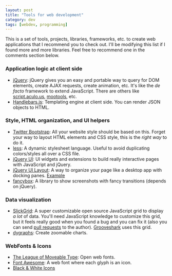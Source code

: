 ```yaml
---
layout: post
title: "Tools for web development"
category: dev
tags: [webdev, programming]
---
```


This is a set of tools, projects, libraries, frameworks, etc. to
create web applications that I recommend you to check out. I'll be
modifying this list if I found more and more libraries. Feel free to
recommend one in the comments section below.

### Application logic at client side

* [jQuery](http://jquery.com/): jQuery gives you an easy and portable
  way to query for DOM elements, create AJAX requests, create
  animation, etc. It's like the *de facto* framework to extend
  JavaScript.  There are others like
  [script.aculo.us](http://script.aculo.us/),
  [mootools](http://mootools.net/), etc.
* [Handlebars.js](https://github.com/wycats/handlebars.js): Templating
  engine at client side. You can render JSON objects to HTML.

### Style, HTML organization, and UI helpers

* [Twitter Bootstrap](http://twitter.github.com/bootstrap/): All your
  website style should be based on this. Forget your way to layout HTML
  elements and CSS style, this is the *right way* to do it.
* [less](http://lesscss.org/): A dynamic stylesheet language. Useful
  to avoid duplicating colors/styles all over a CSS file.
* [jQuery UI](http://jqueryui.com/): UI widgets and extensions to
  build really interactive pages with JavaScript and jQuery.
* [jQuery UI Layout](http://layout.jquery-dev.net/): A way to organize
  your page like a desktop app with docking panes. [Example](http://layout.jquery-dev.net/demos/example.html)
* [fancybox](http://fancybox.net/): A library to show screenshots
  with fancy transitions (depends on jQuery).

### Data visualization

* [SlickGrid](https://github.com/mleibman/SlickGrid/wiki): A super
  customizable open source JavaScript grid to display *a lot* of
  data. You'll need JavaScript knowledge to customize this
  grid, but it feels really good when you found a bug and you can fix
  it (also you can send [pull requests](https://github.com/mleibman/SlickGrid/pulls) to the
  author). [Grooveshark](http://grooveshark.com/) uses this grid.
* [dygraphs](http://dygraphs.com/): Create zoomable charts.

### WebFonts & Icons

* [The League of Moveable Type](http://www.theleagueofmoveabletype.com/):
  Open web fonts.
* [Font Awesome](http://fortawesome.github.com/Font-Awesome/): A web
  font where each glyph is an icon.
* [Black & White Icons](http://www.codefear.com/graphics/20-free-black-white-icon-sets/)
